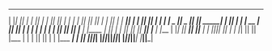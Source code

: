  __   __  ___   _______  __   __  _______  ___        ___      _______  _______  _______  _______ 
|  |_|  ||   | |       ||  | |  ||       ||   |      |   |    |       ||       ||       ||       |
|       ||   | |    ___||  | |  ||    ___||   |      |   |    |   _   ||    _  ||    ___||  _____|
|       ||   | |   | __ |  |_|  ||   |___ |   |      |   |    |  | |  ||   |_| ||   |___ | |_____ 
|       ||   | |   ||  ||       ||    ___||   |___   |   |___ |  |_|  ||    ___||    ___||_____  |
| ||_|| ||   | |   |_| ||       ||   |___ |       |  |       ||       ||   |    |   |___  _____| |
|_|   |_||___| |_______||_______||_______||_______|  |_______||_______||___|    |_______||_______|
